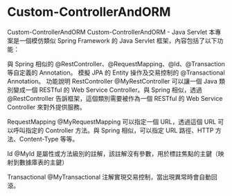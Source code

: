 # Custom-ControllerAndORM
Custom-ControllerAndORM
Custom-ControllerAndORM - Java Servlet
本專案是一個模仿類似 Spring Framework 的 Java Servlet 框架，內容包括了以下功能：

與 Spring 相似的 @RestController、@RequestMapping、@Id、@Transaction等自定義的 Annotation。
模擬 JPA 的 Entity 操作及交易控制的 @Transactional Annotation。
功能說明
RestController
@MyRestController 可以讓一個 Java 類別變成一個 RESTful 的 Web Service Controller。與 Spring 相似，透過 @RestController 告訴框架，這個類別需要被作為一個 RESTful 的 Web Service Controller 來對外提供服務。

RequestMapping
@MyRequestMapping 可以指定一個 URL，透過這個 URL 可以呼叫指定的 Controller 方法。與 Spring 相似，可以指定 URL 路徑、HTTP 方法、Content-Type 等等。

Id
@MyId 是屬性或方法級別的註解，該註解沒有參數，用於標註焦點的主鍵（映射到數據庫表的主鍵）

Transactional
@MyTransactional 注解實現交易控制，當出現異常時會自動回滾。
